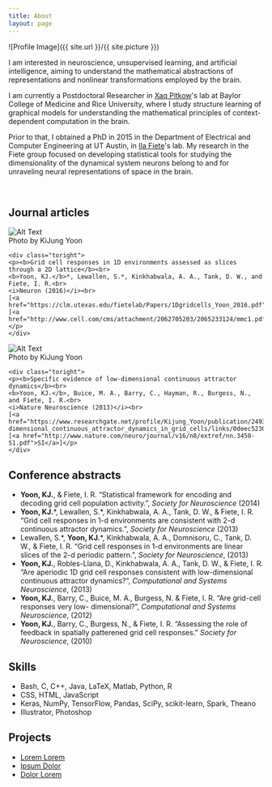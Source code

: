 ```yaml
---
title: About
layout: page
---
```

![Profile Image]({{ site.url }}/{{ site.picture }})

<p>I am interested in neuroscience, unsupervised learning, and artificial intelligence, aiming to understand the mathematical abstractions of representations and nonlinear transformations employed by the brain.</p>

<p>I am currently a Postdoctoral Researcher in <a href="http://xaqlab.com" target="_blank">Xaq Pitkow</a>'s lab at Baylor College of Medicine and Rice University, where I study structure learning of graphical models for understanding the mathematical principles of context-dependent computation in the brain.</p>

<p>Prior to that, I obtained a PhD in 2015 in the Department of Electrical and Computer Engineering at UT Austin, in <a href="http://clm.utexas.edu/fietelab" target="_blank">Ila Fiete</a>'s lab. My research in the Fiete group focused on developing statistical tools for studying the dimensionality of the dynamical system neurons belong to and for unraveling neural representations of space in the brain.</p><br>


<h2>Journal articles</h2>
<div class="side-by-side">
    <div class="toleft">
        <img class="image" src="https://kijungyoonblog.files.wordpress.com/2016/08/j21.jpg" alt="Alt Text">
        <figcaption class="caption">Photo by KiJung Yoon</figcaption>
    </div>

    <div class="toright">
    <p><b>Grid cell responses in 1D environments assessed as slices through a 2D lattice</b><br>
    <b>Yoon, KJ.</b>*, Lewallen, S.*, Kinkhabwala, A. A., Tank, D. W., and Fiete, I. R.<br>
	<i>Neuron (2016)</i><br>
	[<a href="https://clm.utexas.edu/fietelab/Papers/1Dgridcells_Yoon_2016.pdf">pdf</a>][<a href="http://www.cell.com/cms/attachment/2062705203/2065233124/mmc1.pdf">SI</a>]</p>
    </div>
</div>

<div class="side-by-side">
    <div class="toleft">
        <img class="image" src="https://kijungyoonblog.files.wordpress.com/2016/08/j1.jpg" alt="Alt Text">
        <figcaption class="caption">Photo by KiJung Yoon</figcaption>
    </div>

    <div class="toright">
    <p><b>Specific evidence of low-dimensional continuous attractor dynamics</b><br>
    <b>Yoon, KJ.</b>, Buice, M. A., Barry, C., Hayman, R., Burgess, N., and Fiete, I. R.<br>
	<i>Nature Neuroscience (2013)</i><br>
	[<a href="https://www.researchgate.net/profile/Kijung_Yoon/publication/249320873_Specific_evidence_of_low-dimensional_continuous_attractor_dynamics_in_grid_cells/links/0deec5230f3ca58336000000.pdf">pdf</a>][<a href="http://www.nature.com/neuro/journal/v16/n8/extref/nn.3450-S1.pdf">SI</a>]</p>
    </div>
</div>

<h2>Conference abstracts</h2>
<ul class="conference-list">	
	<li><b>Yoon, KJ.</b>, & Fiete, I. R. “Statistical framework for encoding and decoding grid cell population activity.”, <i>Society for Neuroscience</i> (2014)</li>
	<li><b>Yoon, KJ.</b>*, Lewallen, S.*, Kinkhabwala, A. A., Tank, D. W., & Fiete, I. R. “Grid cell responses in 1-d environments are consistent with 2-d continuous attractor dynamics.”, <i>Society for Neuroscience</i> (2013)</li>
	<li>Lewallen, S.*, <b>Yoon, KJ.</b>*, Kinkhabwala, A. A., Domnisoru, C., Tank, D. W., & Fiete, I. R. “Grid cell responses in 1-d environments are linear slices of the 2-d periodic pattern.”, <i>Society for Neuroscience</i>, (2013)</li>
	<li><b>Yoon, KJ.</b>, Robles-Llana, D., Kinkhabwala, A. A., Tank, D. W., & Fiete, I. R. “Are aperiodic 1D grid cell responses consistent with low-dimensional continuous attractor dynamics?”, <i>Computational and Systems Neuroscience</i>, (2013)</li>
	<li><b>Yoon, KJ.</b>, Barry, C., Buice, M. A., Burgess, N. & Fiete, I. R. “Are grid-cell responses very low- dimensional?”, <i>Computational and Systems Neuroscience</i>, (2012)</li>
	<li><b>Yoon, KJ.</b>, Barry, C., Burgess, N., & Fiete, I. R. “Assessing the role of feedback in spatially patterened grid cell responses.” <i>Society for Neuroscience</i>, (2010)</li>
</ul>


<h2>Skills</h2>

<ul class="skill-list">
	<li>Bash, C, C++, Java, LaTeX, Matlab, Python, R</li>
	<li>CSS, HTML, JavaScript</li>
	<li>Keras, NumPy, TensorFlow, Pandas, SciPy, scikit-learn, Spark, Theano</li>
	<li>Illustrator, Photoshop</li>
</ul>

<h2>Projects</h2>

<ul>
	<li><a href="https://github.com/">Lorem Lorem</a></li>
	<li><a href="https://github.com/">Ipsum Dolor</a></li>
	<li><a href="https://github.com/">Dolor Lorem</a></li>
</ul>
